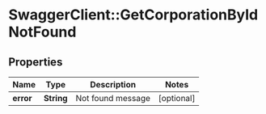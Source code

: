# SwaggerClient::GetCorporationByIdNotFound

## Properties
Name | Type | Description | Notes
------------ | ------------- | ------------- | -------------
**error** | **String** | Not found message | [optional] 


